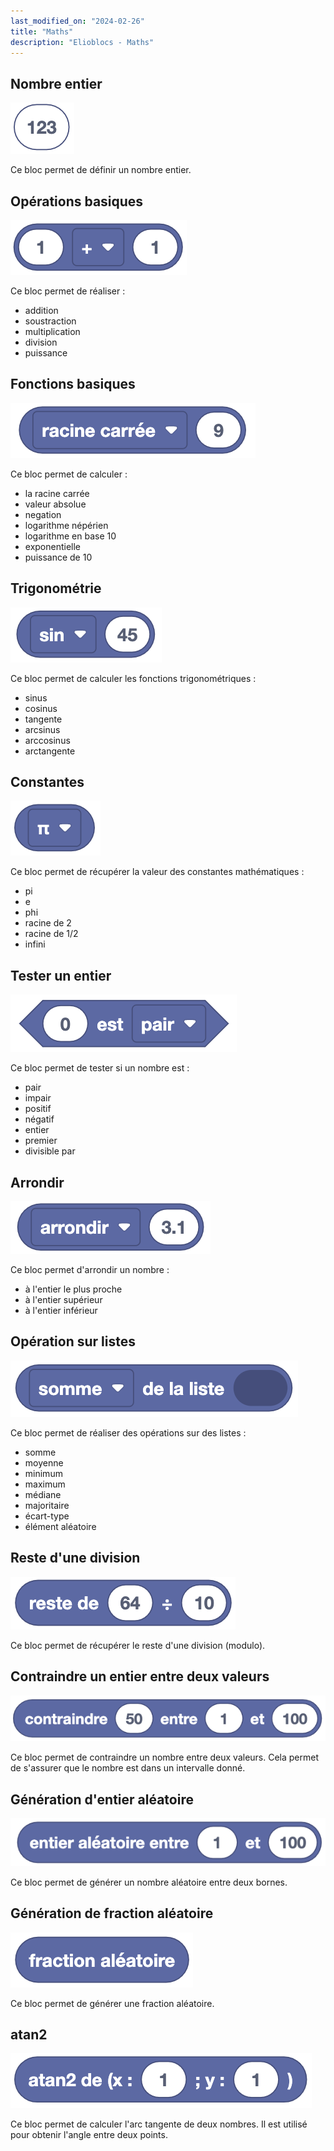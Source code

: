 ```yaml
---
last_modified_on: "2024-02-26"
title: "Maths"
description: "Elioblocs - Maths"
---
```



## Nombre entier

![123](../../../static/img/elioblocs/blocs/maths/123.png)

Ce bloc permet de définir un nombre entier.

## Opérations basiques

![1 + 1](../../../static/img/elioblocs/blocs/maths/addition.png)

Ce bloc permet de réaliser :
- addition
- soustraction
- multiplication
- division
- puissance

## Fonctions basiques

![Square root of 9](../../../static/img/elioblocs/blocs/maths/racine-carree.png)

Ce bloc permet de calculer :
- la racine carrée
- valeur absolue
- negation
- logarithme népérien
- logarithme en base 10
- exponentielle
- puissance de 10

## Trigonométrie

![sin 45](../../../static/img/elioblocs/blocs/maths/trigo.png)

Ce bloc permet de calculer les fonctions trigonométriques :
- sinus
- cosinus
- tangente
- arcsinus
- arccosinus
- arctangente

## Constantes

![pi](../../../static/img/elioblocs/blocs/maths/pi.png)

Ce bloc permet de récupérer la valeur des constantes mathématiques :
- pi
- e
- phi
- racine de 2
- racine de 1/2
- infini

## Tester un entier

![Test if a number is even](../../../static/img/elioblocs/blocs/maths/test-pair.png)

Ce bloc permet de tester si un nombre est :
- pair
- impair
- positif
- négatif
- entier
- premier
- divisible par

## Arrondir

![Arrondi d'un nombre](../../../static/img/elioblocs/blocs/maths/arrondir.png)

Ce bloc permet d'arrondir un nombre :
- à l'entier le plus proche
- à l'entier supérieur
- à l'entier inférieur

## Opération sur listes

![List sum](../../../static/img/elioblocs/blocs/maths/somme-liste.png)

Ce bloc permet de réaliser des opérations sur des listes :
- somme
- moyenne
- minimum
- maximum
- médiane
- majoritaire
- écart-type
- élément aléatoire

## Reste d'une division

![Division with remainder](../../../static/img/elioblocs/blocs/maths/reste-division.png)

Ce bloc permet de récupérer le reste d'une division (modulo).

## Contraindre un entier entre deux valeurs

![Constraint a number](../../../static/img/elioblocs/blocs/maths/contraindre-chiffre.png)

Ce bloc permet de contraindre un nombre entre deux valeurs.
Cela permet de s'assurer que le nombre est dans un intervalle donné.

## Génération d'entier aléatoire

![Random number generator](../../../static/img/elioblocs/blocs/maths/aleatoire-borne.png)

Ce bloc permet de générer un nombre aléatoire entre deux bornes.

## Génération de fraction aléatoire

![Random fraction generator](../../../static/img/elioblocs/blocs/maths/fraction-aleatoire.png)

Ce bloc permet de générer une fraction aléatoire.

## atan2

![atan2](../../../static/img/elioblocs/blocs/maths/atan2.png)

Ce bloc permet de calculer l'arc tangente de deux nombres.
Il est utilisé pour obtenir l'angle entre deux points.


